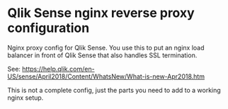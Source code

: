 # Qlik Sense nginx reverse proxy configuration

Nginx proxy config for Qlik Sense. You use this to put an nginx load balancer in front of Qlik Sense that also handles SSL termination.

See: https://help.qlik.com/en-US/sense/April2018/Content/WhatsNew/What-is-new-Apr2018.htm

This is not a complete config, just the parts you need to add to a working nginx setup.
